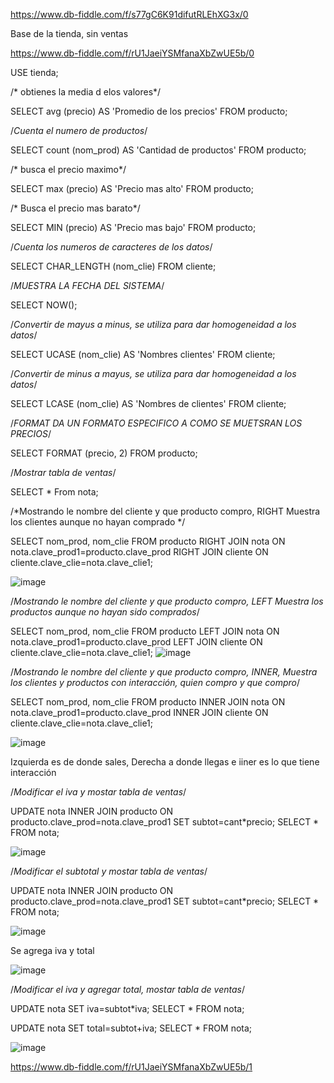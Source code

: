 https://www.db-fiddle.com/f/s77gC6K91difutRLEhXG3x/0



Base de la tienda, sin ventas

https://www.db-fiddle.com/f/rU1JaeiYSMfanaXbZwUE5b/0

USE tienda;

/* obtienes la media d elos valores*/

SELECT avg (precio) AS 'Promedio de los precios'
FROM producto;

/*Cuenta el numero de productos*/

SELECT count (nom_prod) AS 'Cantidad de productos'
FROM producto;

/* busca el precio maximo*/

SELECT max (precio) AS 'Precio mas alto'
FROM producto;

/* Busca el precio mas barato*/

SELECT MIN (precio) AS 'Precio mas bajo'
FROM producto;


/*Cuenta los numeros de caracteres de los datos*/

SELECT CHAR_LENGTH (nom_clie)
FROM cliente;


/*MUESTRA LA FECHA DEL SISTEMA*/

SELECT NOW();


/*Convertir de mayus a minus, se utiliza para dar homogeneidad a los datos*/

SELECT UCASE (nom_clie) AS 'Nombres clientes'
FROM cliente;


/*Convertir de minus a mayus, se utiliza para dar homogeneidad a los datos*/

SELECT LCASE (nom_clie) AS 'Nombres de clientes'
FROM cliente;


/*FORMAT DA UN FORMATO ESPECIFICO A COMO SE MUETSRAN LOS PRECIOS*/


SELECT FORMAT (precio, 2)
FROM producto;


/*Mostrar tabla de ventas*/

SELECT * 
From nota;

/*Mostrando le nombre del cliente y que producto compro, RIGHT Muestra los clientes aunque no hayan comprado */

SELECT nom_prod, nom_clie
FROM producto RIGHT JOIN nota ON nota.clave_prod1=producto.clave_prod
RIGHT JOIN cliente ON cliente.clave_clie=nota.clave_clie1;

![image](https://user-images.githubusercontent.com/113804528/226143364-38db15a8-e820-4b4a-a31d-66d81192e560.png)




/*Mostrando le nombre del cliente y que producto compro, LEFT Muestra los productos aunque no hayan sido comprados*/

SELECT nom_prod, nom_clie
FROM producto LEFT JOIN nota ON nota.clave_prod1=producto.clave_prod
LEFT JOIN cliente ON cliente.clave_clie=nota.clave_clie1;
![image](https://user-images.githubusercontent.com/113804528/226143407-17378268-64ab-4be9-ba4e-245a6a769e0e.png)



/*Mostrando le nombre del cliente y que producto compro, INNER, Muestra los clientes y productos con interacción, quien compro y que compro*/

SELECT nom_prod, nom_clie
FROM producto INNER JOIN nota ON nota.clave_prod1=producto.clave_prod
INNER JOIN cliente ON cliente.clave_clie=nota.clave_clie1;

![image](https://user-images.githubusercontent.com/113804528/226143442-bc6ef582-9d2b-4159-b481-12366a86f5ec.png)


Izquierda es de donde sales, Derecha a donde llegas e iiner es lo que tiene interacción


/*Modificar el iva y mostar tabla de ventas*/

UPDATE nota
INNER JOIN producto ON producto.clave_prod=nota.clave_prod1
SET subtot=cant*precio;
SELECT *
FROM nota;

![image](https://user-images.githubusercontent.com/113804528/226143789-867910ad-bbe2-416d-89a2-0b7f28b65a77.png)

/*Modificar el subtotal y mostar tabla de ventas*/

UPDATE nota
INNER JOIN producto ON producto.clave_prod=nota.clave_prod1
SET subtot=cant*precio;
SELECT *
FROM nota;

![image](https://user-images.githubusercontent.com/113804528/226144211-ab13690b-0989-4e2a-b78f-287a0b9d6261.png)


Se agrega iva y total 

![image](https://user-images.githubusercontent.com/113804528/226144244-266e93eb-8454-4f95-a46b-bf3d959bd9ba.png)

/*Modificar el iva y agregar total, mostar tabla de ventas*/

UPDATE nota
SET iva=subtot*iva;
SELECT *
FROM nota;

UPDATE nota
SET total=subtot+iva;
SELECT *
FROM nota;

![image](https://user-images.githubusercontent.com/113804528/226144252-f958a6da-b7ad-47a9-9a2d-c90495fd9d96.png)

https://www.db-fiddle.com/f/rU1JaeiYSMfanaXbZwUE5b/1



